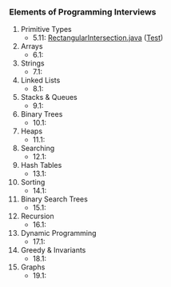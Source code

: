 ### Elements of Programming Interviews

1. Primitive Types
    * 5.11: [RectangularIntersection.java](./src/main/java/moe/ijnji/epi/RectangularIntersection.java) ([Test](./src/test/java/moe/ijnji/epi/RectangularIntersectionTest.java))
2. Arrays
    * 6.1:
3. Strings
    * 7.1:
4. Linked Lists
    * 8.1:
5. Stacks & Queues
    * 9.1:
6. Binary Trees
    * 10.1:
7. Heaps
    * 11.1:
8. Searching
    * 12.1:
9. Hash Tables
    * 13.1:
10. Sorting
    * 14.1:
11. Binary Search Trees
    * 15.1:
12. Recursion
    * 16.1:
13. Dynamic Programming
    * 17.1:
14. Greedy & Invariants
    * 18.1:
15. Graphs
    * 19.1:

